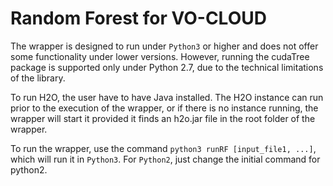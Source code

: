 # Random Forest for VO-CLOUD

The wrapper is designed to run under `Python3` or higher and does not offer some functionality
under lower versions. However, running the cudaTree package is supported only under Python 2.7, due
to the technical limitations of the library.

To run H2O, the user have to have Java installed. The H2O instance can run prior to the execution of
the wrapper, or if there is no instance running, the wrapper will start it provided it finds an
h2o.jar file in the root folder of the wrapper.

To run the wrapper, use the command `python3 runRF [input_file1, ...]`, which will run it in
`Python3`. For `Python2`, just change the initial command for python2.
